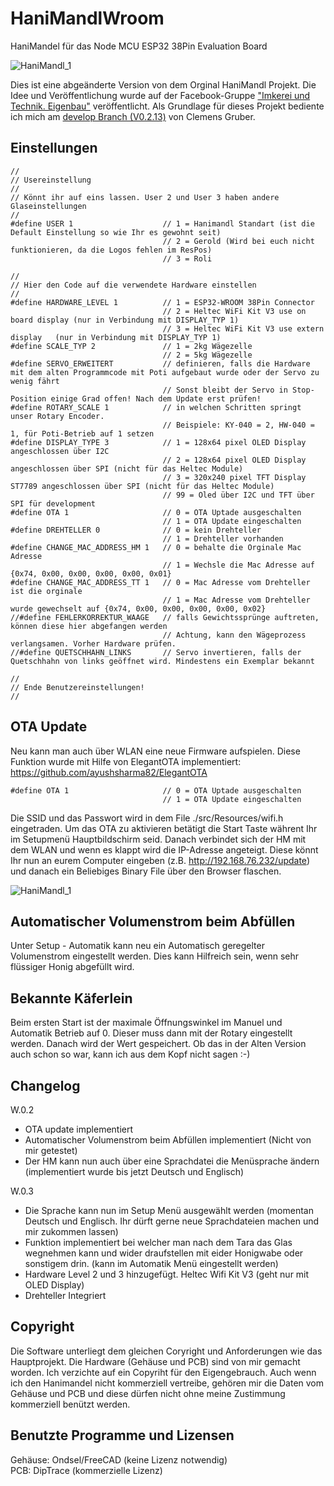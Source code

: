 # HaniMandlWroom
HaniMandel für das Node MCU ESP32 38Pin Evaluation Board<br>

![HaniMandl_1](./Hardware/Gehäuse/Bilder/HaniMandl_1.jpg)

Dies ist eine abgeänderte Version von dem Orginal HaniMandl Projekt. Die Idee und Veröffentlichung wurde auf der Facebook-Gruppe ["Imkerei und Technik. Eigenbau"](https://www.facebook.com/groups/139671009967454) veröffentlicht.
Als Grundlage für dieses Projekt bediente ich mich am [develop Branch (V0.2.13)](https://github.com/ClemensGruber/hani-mandl/tree/develop) von Clemens Gruber.

## Einstellungen
```
//
// Usereinstellung
//
// Könnt ihr auf eins lassen. User 2 und User 3 haben andere Glaseinstellungen
//
#define USER 1                    // 1 = Hanimandl Standart (ist die Default Einstellung so wie Ihr es gewohnt seit)
                                  // 2 = Gerold (Wird bei euch nicht funktionieren, da die Logos fehlen im ResPos)
                                  // 3 = Roli

//
// Hier den Code auf die verwendete Hardware einstellen
//
#define HARDWARE_LEVEL 1          // 1 = ESP32-WROOM 38Pin Connector
                                  // 2 = Heltec WiFi Kit V3 use on board display (nur in Verbindung mit DISPLAY_TYP 1)
                                  // 3 = Heltec WiFi Kit V3 use extern display   (nur in Verbindung mit DISPLAY_TYP 1)
#define SCALE_TYP 2               // 1 = 2kg Wägezelle
                                  // 2 = 5kg Wägezelle
#define SERVO_ERWEITERT           // definieren, falls die Hardware mit dem alten Programmcode mit Poti aufgebaut wurde oder der Servo zu wenig fährt
                                  // Sonst bleibt der Servo in Stop-Position einige Grad offen! Nach dem Update erst prüfen!
#define ROTARY_SCALE 1            // in welchen Schritten springt unser Rotary Encoder. 
                                  // Beispiele: KY-040 = 2, HW-040 = 1, für Poti-Betrieb auf 1 setzen
#define DISPLAY_TYPE 3            // 1 = 128x64 pixel OLED Display angeschlossen über I2C
                                  // 2 = 128x64 pixel OLED Display angeschlossen über SPI (nicht für das Heltec Module)
                                  // 3 = 320x240 pixel TFT Display ST7789 angeschlossen über SPI (nicht für das Heltec Module)
                                  // 99 = Oled über I2C und TFT über SPI für development
#define OTA 1                     // 0 = OTA Uptade ausgeschalten
                                  // 1 = OTA Update eingeschalten
#define DREHTELLER 0              // 0 = kein Drehteller
                                  // 1 = Drehteller vorhanden
#define CHANGE_MAC_ADDRESS_HM 1   // 0 = behalte die Orginale Mac Adresse
                                  // 1 = Wechsle die Mac Adresse auf {0x74, 0x00, 0x00, 0x00, 0x00, 0x01}
#define CHANGE_MAC_ADDRESS_TT 1   // 0 = Mac Adresse vom Drehteller ist die orginale
                                  // 1 = Mac Adresse vom Drehteller wurde gewechselt auf {0x74, 0x00, 0x00, 0x00, 0x00, 0x02}
//#define FEHLERKORREKTUR_WAAGE   // falls Gewichtssprünge auftreten, können diese hier abgefangen werden
                                  // Achtung, kann den Wägeprozess verlangsamen. Vorher Hardware prüfen.
//#define QUETSCHHAHN_LINKS       // Servo invertieren, falls der Quetschhahn von links geöffnet wird. Mindestens ein Exemplar bekannt

//
// Ende Benutzereinstellungen!
// 
```

## OTA Update
Neu kann man auch über WLAN eine neue Firmware aufspielen.
Diese Funktion wurde mit Hilfe von ElegantOTA implementiert: https://github.com/ayushsharma82/ElegantOTA
```
#define OTA 1                     // 0 = OTA Uptade ausgeschalten
                                  // 1 = OTA Update eingeschalten
```
Die SSID und das Passwort wird in dem File ./src/Resources/wifi.h eingetraden.
Um das OTA zu aktivieren betätigt die Start Taste währent Ihr im Setupmenü Hauptbildschirm seid. Danach verbindet sich der HM mit dem WLAN und wenn es klappt wird die IP-Adresse angeteigt.
Diese könnt Ihr nun an eurem Computer eingeben (z.B. http://192.168.76.232/update) und danach ein Beliebiges Binary File über den Browser flaschen.  

![HaniMandl_1](./Hardware/Gehäuse/Bilder/OTA_1.jpg)

## Automatischer Volumenstrom beim Abfüllen
Unter Setup - Automatik kann neu ein Automatisch geregelter Volumenstrom eingestellt werden. Dies kann Hilfreich sein, wenn sehr flüssiger Honig abgefüllt wird.

## Bekannte Käferlein
Beim ersten Start ist der maximale Öffnungswinkel im Manuel und Automatik Betrieb auf 0. Dieser muss dann mit der Rotary eingestellt werden. Danach wird der Wert gespeichert. Ob das in der Alten Version auch schon so war, kann ich aus dem Kopf nicht sagen :-)

## Changelog
W.0.2
- OTA update implementiert
- Automatischer Volumenstrom beim Abfüllen implementiert (Nicht von mir getestet)
- Der HM kann nun auch über eine Sprachdatei die Menüsprache ändern (implementiert wurde bis jetzt Deutsch und Englisch)

W.0.3
- Die Sprache kann nun im Setup Menü ausgewählt werden (momentan Deutsch und Englisch. Ihr dürft gerne neue Sprachdateien machen und mir zukommen lassen)
- Funktion implementiert bei welcher man nach dem Tara das Glas wegnehmen kann und wider draufstellen mit eider Honigwabe oder sonstigem drin. (kann im Automatik Menü eingestellt werden)
- Hardware Level 2 und 3 hinzugefügt. Heltec Wifi Kit V3 (geht nur mit OLED Display)
- Drehteller Integriert

## Copyright

Die Software unterliegt dem gleichen Coryright und Anforderungen wie das Hauptprojekt.
Die Hardware (Gehäuse und PCB) sind von mir gemacht worden. Ich verzichte auf ein Copyriht für den Eigengebrauch. Auch wenn ich den Hanimandel nicht kommerziell vertreibe, gehören mir die Daten vom Gehäuse und PCB und diese dürfen nicht ohne meine Zustimmung kommerziell benützt werden.

## Benutzte Programme und Lizensen

Gehäuse: Ondsel/FreeCAD (keine Lizenz notwendig)<br>
PCB: DipTrace (kommerzielle Lizenz)
